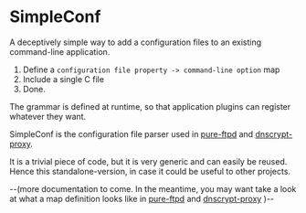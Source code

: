 SimpleConf
==========

A deceptively simple way to add a configuration files to an existing
command-line application.

1. Define a `configuration file property -> command-line option` map
2. Include a single C file
3. Done.

The grammar is defined at runtime, so that application plugins can
register whatever they want.

SimpleConf is the configuration file parser used in
[pure-ftpd](https://github.com/jedisct1/pure-ftpd) and
[dnscrypt-proxy](https://github.com/jedisct1/dnscrypt-proxy).

It is a trivial piece of code, but it is very generic and can easily be reused.
Hence this standalone-version, in case it could be useful to other
projects.

--(more documentation to come. In the meantime, you may want take a look at
what a map definition looks like in
[pure-ftpd](https://github.com/jedisct1/dnscrypt-proxy/blob/master/src/proxy/simpleconf_dnscrypt.h)
and
[dnscrypt-proxy](https://github.com/jedisct1/pure-ftpd/blob/master/src/simpleconf_ftpd.h)
)--
